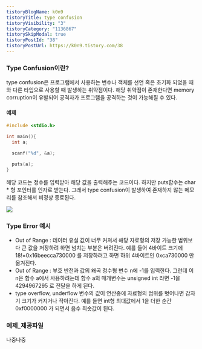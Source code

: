 ```yaml
---
tistoryBlogName: k0n9
tistoryTitle: type confusion
tistoryVisibility: "3"
tistoryCategory: "1136867"
tistorySkipModal: true
tistoryPostId: "38"
tistoryPostUrl: https://k0n9.tistory.com/38
---
```

### Type Confusion이란?
type confusion은 프로그램에서 사용하는 변수나 객체를 선언 혹은 초기화 되었을 때와 다른 타입으로 사용할 때 발생하는 취약점이다.
해당 취약점이 존재한다면 memory corruption이 유발되어 공격자가 프로그램을 공격하는 것이 가능해질 수 있다.

#### 예제
```c
#include <stdio.h>

int main(){ 
  int a; 

  scanf("%d", &a); 

  puts(a);
}
```
해당 코드는 정수를 입력받아 해당 값을 출력해주는 코드이다. 하지만 puts함수는 char * 형 포인터를 인자로 받는다. 그래서 type confusion이 발생하여 존재하지 않는 메모리를 참조해서 비정상 종료된다.

![](https://i.imgur.com/OZSk13o.png)

### Type Error 예시
- Out of Range : 데이터 유실
	  값이 너무 커져서 해당 자료형의 저장 가능한 범위보다 큰 값을 저장하려 하면 넘치는 부분은 버려진다.
	  예를 들어 4바이트 크기에 18!=0x16beecca730000 를 저장하려고 하면 하위 4바이트인 0xca730000 만 옮겨진다.
- Out of Range : 부호 반전과 값의 왜곡
	  정수형 변수 n에 -1를 입력한다. 그런데 이 n은 함수 a에서 사용하려는데 함수 a의 매개변수는 unsigned int 라면 -1을 4294967295 로 전달을 하게 된다.
- type overflow, underflow
	  변수의 값이 연산중에 자료형의 범위를 벗어나면 갑자기 크기가 커지거나 작아진다. 예를 들면 int형 최대값에서 1을 더한 순간 0xf0000000 가 되면서 음수 최솟값이 된다.

### 예제_제공파일
나중나중